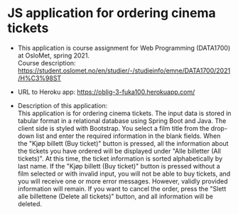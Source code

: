 JS application for ordering cinema tickets
=======

- This application is course assignment for Web Programming (DATA1700) at OsloMet, spring 2021. <br>
  Course description: https://student.oslomet.no/en/studier/-/studieinfo/emne/DATA1700/2021/H%C3%98ST


- URL to Heroku app: https://oblig-3-fuka100.herokuapp.com/


- Description of this application: <br>
This application is for ordering cinema tickets.
The input data is stored in tabular format in a relational database using Spring Boot and Java.
The client side is styled with Bootstrap.
You select a film title from the drop-down list and enter the required information in the blank fields.
When the "Kjøp billett (Buy ticket)" button is pressed, all the information about the tickets 
you have ordered will be displayed under "Alle billetter (All tickets)".
At this time, the ticket information is sorted alphabetically by last name.
If the "Kjøp billett (Buy ticket)" button is pressed without a film selected or with invalid input, 
you will not be able to buy tickets, and you will receive one or more error messages.
However, validly provided information will remain.
If you want to cancel the order, press the "Slett alle billettene (Delete all tickets)" button, and all information will be deleted.
